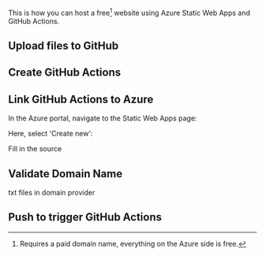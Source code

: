 This is how you can host a free[^1] website using Azure Static Web Apps and GitHub Actions.
## Upload files to GitHub

## Create GitHub Actions

## Link GitHub Actions to Azure
In the Azure portal, navigate to the Static Web Apps page:


Here, select 'Create new':

Fill in the source
## Validate Domain Name
txt files in domain provider

## Push to trigger GitHub Actions




[^1]: Requires a paid domain name, everything on the Azure side is free.